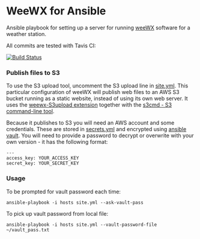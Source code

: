 # WeeWX for Ansible



Ansible playbook for setting up a server for running [weeWX](http://www.weewx.com/) software for a weather station.

All commits are tested with Tavis CI:

[![Build Status](https://travis-ci.org/blue2cat/weewx-ansible.svg?branch=master)](https://travis-ci.org/blue2cat/weewx-ansible)

### Publish files to S3
To use the S3 upload tool, uncomment the S3 upload line in [site.yml](./site.yml). This particular configuration of weeWX will publish web files to an AWS S3 bucket running as a static website, instead of using its own web server.  It uses the [weewx-S3upload extension](https://github.com/wmadill/weewx-S3upload) together with the [s3cmd - S3 command-line tool](http://s3tools.org/s3cmd).

Because it publishes to S3 you will need an AWS account and some credentials.  These are stored in [secrets.yml](./secrets.yml) and encrypted using [ansible vault](http://docs.ansible.com/ansible/playbooks_vault.html).  You will need to provide a password to decrypt or overwrite with your own version - it has the following format:
```
---
access_key: YOUR_ACCESS_KEY
secret_key: YOUR_SECRET_KEY
```

### Usage
To be prompted for vault password each time:
```
ansible-playbook -i hosts site.yml --ask-vault-pass
```
To pick up vault password from local file:
```
ansible-playbook -i hosts site.yml --vault-password-file ~/vault_pass.txt
```

